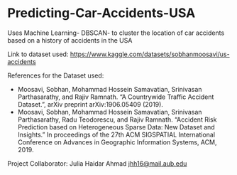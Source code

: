 # Predicting-Car-Accidents-USA
Uses Machine Learning- DBSCAN- to cluster the location of car accidents based on a history of accidents in the USA 

Link to dataset used: https://www.kaggle.com/datasets/sobhanmoosavi/us-accidents

References for the Dataset used: 
- Moosavi, Sobhan, Mohammad Hossein Samavatian, Srinivasan Parthasarathy, and Rajiv Ramnath. “A Countrywide Traffic Accident Dataset.”, arXiv preprint arXiv:1906.05409 (2019).
- Moosavi, Sobhan, Mohammad Hossein Samavatian, Srinivasan Parthasarathy, Radu Teodorescu, and Rajiv Ramnath. “Accident Risk Prediction based on Heterogeneous Sparse Data: New Dataset and Insights.” In proceedings of the 27th ACM SIGSPATIAL International Conference on Advances in Geographic Information Systems, ACM, 2019.

Project Collaborator:
Julia Haidar Ahmad jhh16@mail.aub.edu
